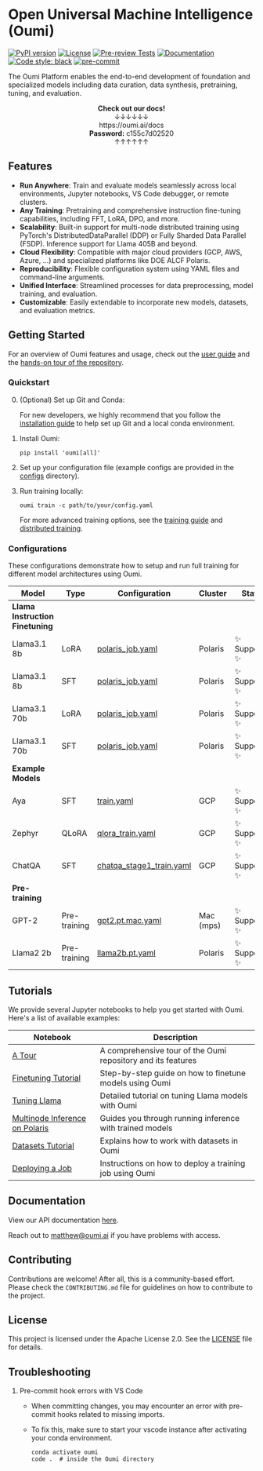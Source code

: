 # Open Universal Machine Intelligence (Oumi)

[![PyPI version](https://badge.fury.io/py/oumi.svg)](https://badge.fury.io/py/oumi)
[![License](https://img.shields.io/badge/License-Apache%202.0-blue.svg)](https://opensource.org/licenses/Apache-2.0)
[![Pre-review Tests](https://github.com/oumi-ai/oumi/actions/workflows/pretest.yaml/badge.svg?branch=main)](https://github.com/oumi-ai/oumi/actions/workflows/pretest.yaml)
[![Documentation](https://img.shields.io/badge/docs-oumi-blue.svg)](https://oumi.ai/docs/latest/index.html)
[![Code style: black](https://img.shields.io/badge/code%20style-black-000000.svg)](https://github.com/psf/black)
[![pre-commit](https://img.shields.io/badge/pre--commit-enabled-brightgreen?logo=pre-commit)](https://github.com/pre-commit/pre-commit)

The Oumi Platform enables the end-to-end development of foundation and specialized models including data curation, data synthesis, pretraining, tuning, and evaluation.

<p align="center">
   <b>Check out our docs!</b>
   <br>
   ↓↓↓↓↓↓
   <br>
   https://oumi.ai/docs
   <br>
   <b>Password:</b> c155c7d02520
   <br>
   ↑↑↑↑↑↑
</p>

## Features

- **Run Anywhere**: Train and evaluate models seamlessly across local environments, Jupyter notebooks, VS Code debugger, or remote clusters.
- **Any Training**: Pretraining and comprehensive instruction fine-tuning capabilities, including FFT, LoRA, DPO, and more.
- **Scalability**: Built-in support for multi-node distributed training using PyTorch's DistributedDataParallel (DDP) or Fully Sharded Data Parallel (FSDP). Inference support for Llama 405B and beyond.
- **Cloud Flexibility**: Compatible with major cloud providers (GCP, AWS, Azure, ...) and specialized platforms like DOE ALCF Polaris.
- **Reproducibility**: Flexible configuration system using YAML files and command-line arguments.
- **Unified Interface**: Streamlined processes for data preprocessing, model training, and evaluation.
- **Customizable**: Easily extendable to incorporate new models, datasets, and evaluation metrics.

## Getting Started

For an overview of Oumi features and usage, check out the [user guide](https://oumi.ai/docs/latest/user_guides/train/train.html) and the [hands-on tour of the repository](/notebooks/Oumi%20-%20A%20Tour.ipynb).

### Quickstart

0. (Optional) Set up Git and Conda:

   For new developers, we highly recommend that you follow the [installation guide](/docs/development/dev_setup.md) to help set up Git and a local conda environment.

1. Install Oumi:

   ```shell
   pip install 'oumi[all]'
   ```

2. Set up your configuration file (example configs are provided in the [configs](/configs) directory).

3. Run training locally:

   ```shell
   oumi train -c path/to/your/config.yaml
   ```

   For more advanced training options, see the [training guide](/docs/user_guides/train/train.md) and [distributed training](docs/advanced/distributed_training.md).

### Configurations

These configurations demonstrate how to setup and run full training for different model architectures using Oumi.

| Model | Type | Configuration | Cluster | Status |
|-------|------|---------------|---------|--------|
| **Llama Instruction Finetuning** | | | | |
| Llama3.1 8b | LoRA | [polaris_job.yaml](/configs/recipes/llama3_1/sft/8b_lora/polaris_job.yaml) | Polaris | ✨ Supported ✨ |
| Llama3.1 8b | SFT | [polaris_job.yaml](/configs/recipes/llama3_1/sft/8b_full/polaris_job.yaml) | Polaris | ✨ Supported ✨ |
| Llama3.1 70b | LoRA | [polaris_job.yaml](/configs/recipes/llama3_1/sft/70b_lora/polaris_job.yaml) | Polaris | ✨ Supported ✨ |
| Llama3.1 70b | SFT | [polaris_job.yaml](/configs/recipes/llama3_1/sft/70b_full/polaris_job.yaml) | Polaris | ✨ Supported ✨ |
| **Example Models** | | | | |
| Aya | SFT | [train.yaml](configs/projects/aya/sft/train.yaml) | GCP | ✨ Supported ✨ |
| Zephyr |QLoRA | [qlora_train.yaml](/configs/projects/zephyr/sft/qlora_train.yaml) | GCP | ✨ Supported ✨ |
| ChatQA | SFT | [chatqa_stage1_train.yaml](/configs/examples/chatqa/chatqa_stage1_train.yaml) | GCP | ✨ Supported ✨ |
| **Pre-training** | | | | |
| GPT-2 | Pre-training | [gpt2.pt.mac.yaml](/configs/recipes/gpt2/pretraining/mac_train.yaml) | Mac (mps) | ✨ Supported ✨ |
| Llama2 2b | Pre-training | [llama2b.pt.yaml](/configs/examples/fineweb_ablation_pretraining/ddp/train.yaml) | Polaris | ✨ Supported ✨ |

## Tutorials

We provide several Jupyter notebooks to help you get started with Oumi. Here's a list of available examples:

| Notebook | Description |
|----------|-------------|
| [A Tour](/notebooks/Oumi%20-%20A%20Tour.ipynb) | A comprehensive tour of the Oumi repository and its features |
| [Finetuning Tutorial](/notebooks/Oumi%20-%20Finetuning%20Tutorial.ipynb) | Step-by-step guide on how to finetune models using Oumi |
| [Tuning Llama](/notebooks/Oumi%20-%20Tuning%20Llama.ipynb) | Detailed tutorial on tuning Llama models with Oumi |
| [Multinode Inference on Polaris](/notebooks/Oumi%20-%20Multinode%20Inference%20on%20Polaris.ipynb) | Guides you through running inference with trained models |
| [Datasets Tutorial](/notebooks/Oumi%20-%20Datasets%20Tutorial.ipynb) | Explains how to work with datasets in Oumi |
| [Deploying a Job](/notebooks/Oumi%20-%20Deploying%20a%20Job.ipynb) | Instructions on how to deploy a training job using Oumi |

## Documentation

View our API documentation [here](https://oumi.ai/docs/latest/index.html).

Reach out to <matthew@oumi.ai> if you have problems with access.

## Contributing

Contributions are welcome! After all, this is a community-based effort. Please check the `CONTRIBUTING.md` file for guidelines on how to contribute to the project.

## License

This project is licensed under the Apache License 2.0. See the [LICENSE](LICENSE) file for details.

## Troubleshooting

1. Pre-commit hook errors with VS Code
   - When committing changes, you may encounter an error with pre-commit hooks related to missing imports.
   - To fix this, make sure to start your vscode instance after activating your conda environment.

     ```shell
     conda activate oumi
     code .  # inside the Oumi directory
     ```
